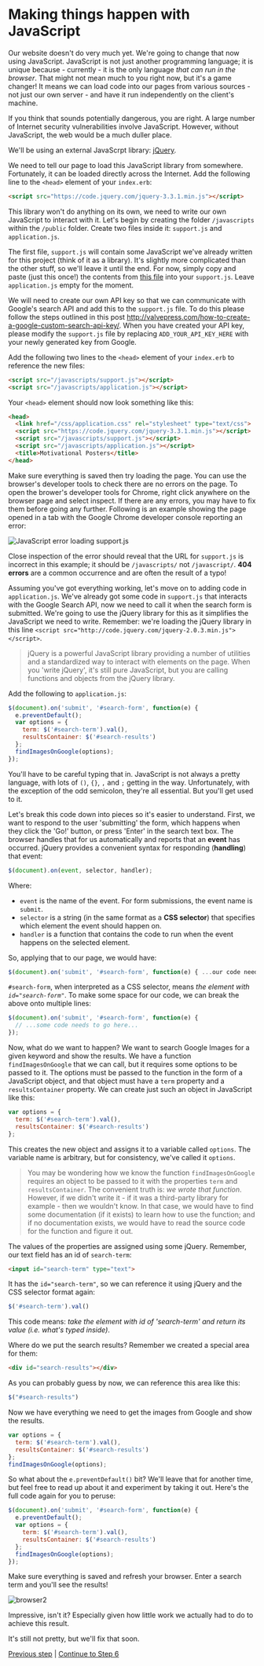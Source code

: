# Making things happen with JavaScript

Our website doesn't do very much yet.  We're going to change that now using JavaScript.  JavaScript is not just another programming language; it is unique because - currently - it is the only language *that can run in the browser*.  That might not mean much to you right now, but it's a game changer!  It means we can load code into our pages from various sources - not just our own server - and have it run independently on the client's machine.

If you think that sounds potentially dangerous, you are right.  A large number of Internet security vulnerabilities involve JavaScript.  However, without JavaScript, the web would be a much duller place.

We'll be using an external JavaScrpt library: [jQuery](https://jquery.com/).

We need to tell our page to load this JavaScript library from somewhere.  Fortunately, it can be loaded directly across the Internet.  Add the following line to the `<head>` element of your `index.erb`:

```html
<script src="https://code.jquery.com/jquery-3.3.1.min.js"></script>
```

This library won't do anything on its own, we need to write our own JavaScript to interact with it.  Let's begin by creating the folder `/javascripts` within the `/public` folder.  Create two files inside it: `support.js` and `application.js`.

The first file, `support.js` will contain some JavaScript we've already written for this project (think of it as a library). It's slightly more complicated than the other stuff, so we'll leave it until the end.  For now, simply copy and paste (just this once!) the contents from [this file](/support/support.js) into your `support.js`. Leave `application.js` empty for the moment.

We will need to create our own API key so that we can communicate with Google's search API and add this to the `support.js` file. To do this please follow the steps outlined in this post http://valvepress.com/how-to-create-a-google-custom-search-api-key/. When you have created your API key, please modify the `support.js` file by replacing `ADD_YOUR_API_KEY_HERE` with your newly generated key from Google.

Add the following two lines to the `<head>` element of your `index.erb` to reference the new files:

```html
<script src="/javascripts/support.js"></script>
<script src="/javascripts/application.js"></script>
```

Your `<head>` element should now look something like this:

```html
<head>
  <link href="/css/application.css" rel="stylesheet" type="text/css">
  <script src="https://code.jquery.com/jquery-3.3.1.min.js"></script>
  <script src="/javascripts/support.js"></script>
  <script src="/javascripts/application.js"></script>
  <title>Motivational Posters</title>
</head>
```

Make sure everything is saved then try loading the page.  You can use the browser's developer tools to check there are no errors on the page.  To open the brower's developer tools for Chrome, right click anywhere on the browser page and select inspect. If there are any errors, you may have to fix them before going any further.  Following is an example showing the page opened in a tab with the Google Chrome developer console reporting an error:

![JavaScript error loading support.js](/images/step_5/js_error_loading_file.png)

Close inspection of the error should reveal that the URL for `support.js` is incorrect in this example; it should be `/javascripts/` not `/javascript/`.  **404 errors** are a common occurrence and are often the result of a typo!

Assuming you've got everything working, let's move on to adding code in `application.js`.  We've already got some code in `support.js` that interacts with the Google Search API, now we need to call it when the search form is submitted.  We're going to use the jQuery library for this as it simplifies the JavaScript we need to write.  Remember: we're loading the jQuery library in this line `<script src="http://code.jquery.com/jquery-2.0.3.min.js"></script>`.

> jQuery is a powerful JavaScript library providing a number of utilities and a standardized way to interact with elements on the page.  When you 'write jQuery', it's still pure JavaScript, but you are calling functions and objects from the jQuery library.

Add the following to `application.js`:

```javascript
$(document).on('submit', '#search-form', function(e) {
  e.preventDefault();
  var options = {
    term: $('#search-term').val(),
    resultsContainer: $('#search-results')
  };
  findImagesOnGoogle(options);
});
```

You'll have to be careful typing that in.  JavaScript is not always a pretty language, with lots of `()`, `{}`, `,` and `;` getting in the way.  Unfortunately, with the exception of the odd semicolon, they're all essential.  But you'll get used to it.

Let's break this code down into pieces so it's easier to understand.  First, we want to respond to the user 'submitting' the form, which happens when they click the 'Go!' button, or press 'Enter' in the search text box.  The browser handles that for us automatically and reports that an **event** has occurred.  jQuery provides a convenient syntax for responding (**handling**) that event:

```javascript
$(document).on(event, selector, handler);
```
Where:
* `event` is the name of the event.  For form submissions, the event name is `submit`.
* `selector` is a string (in the same format as a **CSS selector**) that specifies which element the event should happen on.
* `handler` is a function that contains the code to run when the event happens on the selected element.

So, applying that to our page, we would have:
```javascript
$(document).on('submit', '#search-form', function(e) { ...our code needs to go here...  });
```

`#search-form`, when interpreted as a CSS selector, means _the element with `id="search-form"`_.  To make some space for our code, we can break the above onto multiple lines:

```javascript
$(document).on('submit', '#search-form', function(e) {
  // ...some code needs to go here...
});
```

Now, what do we want to happen? We want to search Google Images for a given keyword and show the results.  We have a function `findImagesOnGoogle` that we can call, but it requires some options to be passed to it.  The options must be passed to the function in the form of a JavaScript object, and that object must have a `term` property and a `resultsContainer` property.  We can create just such an object in JavaScript like this:

```javascript
var options = {
  term: $('#search-term').val(),
  resultsContainer: $('#search-results')
};
```

This creates the new object and assigns it to a variable called `options`.  The variable name is arbitrary, but for consistency, we've called it `options`.

> You may be wondering how we know the function `findImagesOnGoogle` requires an object to be passed to it with the properties `term` and `resultsContainer`.  The convenient truth is: _we wrote that function_.  However, if we didn't write it - if it was a third-party library for example - then we wouldn't know.  In that case, we would have to find some documentation (if it exists) to learn how to use the function; and if no documentation exists, we would have to read the source code for the function and figure it out.

The values of the properties are assigned using some jQuery.  Remember, our text field has an id of `search-term`:
```html
<input id="search-term" type="text">
```

It has the `id="search-term"`, so we can reference it using jQuery and the CSS selector format again:

```javascript
$('#search-term').val()
```

This code means: *take the element with id of 'search-term' and return its value (i.e. what's typed inside)*.

Where do we put the search results? Remember we created a special area for them:

```html
<div id="search-results"></div>
```

As you can probably guess by now, we can reference this area like this:

```javascript
$("#search-results")
```

Now we have everything we need to get the images from Google and show the results.

```javascript
var options = {
  term: $('#search-term').val(),
  resultsContainer: $('#search-results')
};
findImagesOnGoogle(options);
```

So what about the `e.preventDefault()` bit?  We'll leave that for another time, but feel free to read up about it and experiment by taking it out.  Here's the full code again for you to peruse:

```javascript
$(document).on('submit', '#search-form', function(e) {
  e.preventDefault();
  var options = {
    term: $('#search-term').val(),
    resultsContainer: $('#search-results')
  };
  findImagesOnGoogle(options);
});
```

Make sure everything is saved and refresh your browser.  Enter a search term and you'll see the results!

![browser2](/images/step_5/search_results.png)

Impressive, isn't it? Especially given how little work we actually had to do to achieve this result.

It's still not pretty, but we'll fix that soon.

[Previous step](/steps/4.md) | [Continue to Step 6](/steps/6.md)
